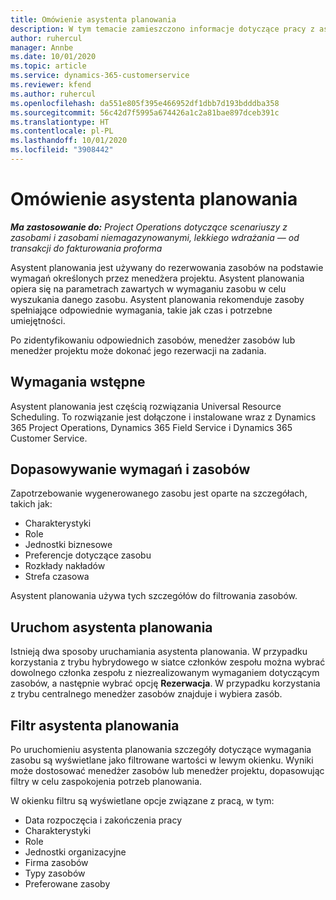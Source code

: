```yaml
---
title: Omówienie asystenta planowania
description: W tym temacie zamieszczono informacje dotyczące pracy z asystentem planowania zasobów w celu ich rezerwowania.
author: ruhercul
manager: Annbe
ms.date: 10/01/2020
ms.topic: article
ms.service: dynamics-365-customerservice
ms.reviewer: kfend
ms.author: ruhercul
ms.openlocfilehash: da551e805f395e466952df1dbb7d193bdddba358
ms.sourcegitcommit: 56c42d7f5995a674426a1c2a81bae897dceb391c
ms.translationtype: HT
ms.contentlocale: pl-PL
ms.lasthandoff: 10/01/2020
ms.locfileid: "3908442"
---
```

# <a name="schedule-assistant-overview"></a>Omówienie asystenta planowania

_**Ma zastosowanie do:** Project Operations dotyczące scenariuszy z zasobami i zasobami niemagazynowanymi, lekkiego wdrażania — od transakcji do fakturowania proforma_

Asystent planowania jest używany do rezerwowania zasobów na podstawie wymagań określonych przez menedżera projektu. Asystent planowania opiera się na parametrach zawartych w wymaganiu zasobu w celu wyszukania danego zasobu. Asystent planowania rekomenduje zasoby spełniające odpowiednie wymagania, takie jak czas i potrzebne umiejętności.

Po zidentyfikowaniu odpowiednich zasobów, menedżer zasobów lub menedżer projektu może dokonać jego rezerwacji na zadania.

## <a name="prerequisites"></a>Wymagania wstępne

Asystent planowania jest częścią rozwiązania Universal Resource Scheduling. To rozwiązanie jest dołączone i instalowane wraz z Dynamics 365 Project Operations, Dynamics 365 Field Service i Dynamics 365 Customer Service.

## <a name="matching-requirements-and-resources"></a>Dopasowywanie wymagań i zasobów

Zapotrzebowanie wygenerowanego zasobu jest oparte na szczegółach, takich jak:

-   Charakterystyki
-   Role
-   Jednostki biznesowe
-   Preferencje dotyczące zasobu
-   Rozkłady nakładów
-   Strefa czasowa

Asystent planowania używa tych szczegółów do filtrowania zasobów.

## <a name="launch-the-schedule-assistant"></a>Uruchom asystenta planowania

Istnieją dwa sposoby uruchamiania asystenta planowania. W przypadku korzystania z trybu hybrydowego w siatce członków zespołu można wybrać dowolnego członka zespołu z niezrealizowanym wymaganiem dotyczącym zasobów, a następnie wybrać opcję **Rezerwacja**. W przypadku korzystania z trybu centralnego menedżer zasobów znajduje i wybiera zasób.

## <a name="schedule-assistant-filters"></a>Filtr asystenta planowania

Po uruchomieniu asystenta planowania szczegóły dotyczące wymagania zasobu są wyświetlane jako filtrowane wartości w lewym okienku. Wyniki może dostosować menedżer zasobów lub menedżer projektu, dopasowując filtry w celu zaspokojenia potrzeb planowania.

W okienku filtru są wyświetlane opcje związane z pracą, w tym:

-   Data rozpoczęcia i zakończenia pracy
-   Charakterystyki
-   Role
-   Jednostki organizacyjne
-   Firma zasobów
-   Typy zasobów
-   Preferowane zasoby
